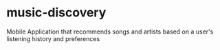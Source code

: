 # music-discovery
Mobile Application that recommends songs and artists based on a user's listening history and preferences
